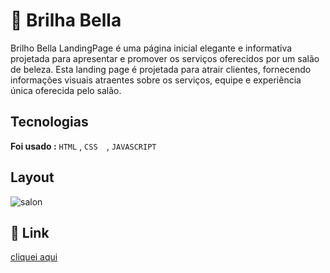 # 💇  Brilha Bella

 Brilho Bella LandingPage é uma página inicial elegante e informativa projetada para apresentar e promover os serviços oferecidos por um salão de beleza. Esta landing page é projetada para atrair clientes, fornecendo informações visuais atraentes sobre os serviços, equipe e experiência única oferecida pelo salão.

 ## Tecnologias
  **Foi usado :**  `HTML` , `CSS  `, `JAVASCRIPT`

 ## Layout 
   ![salon](https://github.com/AmandaLuizaFreitas/Beauty-salon/assets/110351770/99ffec69-2894-4d14-b9eb-e48625ec1c78)
  
## 🔗 Link
[cliquei aqui ](https://beauty-salon-nine.vercel.app/)
